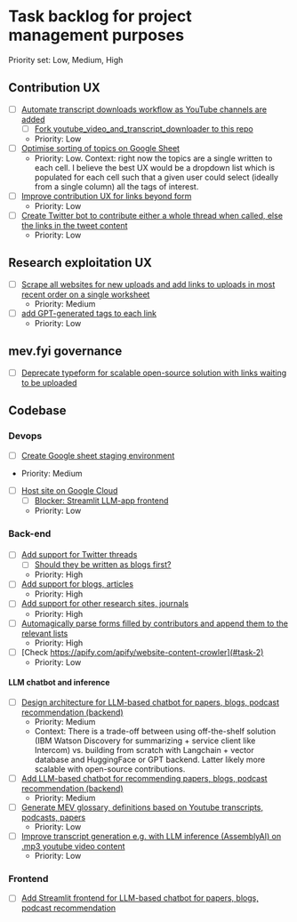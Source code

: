 # Task backlog for project management purposes
Priority set: Low, Medium, High

## Contribution UX
- [ ] [Automate transcript downloads workflow as YouTube channels are added](#task-1)
    - [ ] [Fork youtube_video_and_transcript_downloader to this repo](#task-1)
    - Priority: Low
- [ ] [Optimise sorting of topics on Google Sheet](#task-1)
  - Priority: Low. Context: right now the topics are a single written to each cell. I believe the best UX would be a dropdown list which is populated for each cell such that a given user could select (ideally from a single column) all the tags of interest. 
- [ ] [Improve contribution UX for links beyond form](#task-1)
    - Priority: Low
- [ ] [Create Twitter bot to contribute either a whole thread when called, else the links in the tweet content](#task-1)
    - Priority: Low

## Research exploitation UX
- [ ] [Scrape all websites for new uploads and add links to uploads in most recent order on a single worksheet](#task-1)
  - Priority: Medium
- [ ] [add GPT-generated tags to each link](#task-1)
  - Priority: Low

## mev.fyi governance
- [ ] [Deprecate typeform for scalable open-source solution with links waiting to be uploaded](#task-1)

## Codebase
### Devops
- [ ] [Create Google sheet staging environment](#task-2)
- Priority: Medium
- [ ] [Host site on Google Cloud](#task-2)
  - [ ] [Blocker: Streamlit LLM-app frontend](#task-2)
  - Priority: Low

### Back-end
####
- [ ] [Add support for Twitter threads](#task-2)
  - [ ] [Should they be written as blogs first?](#task-2)
  - Priority: High
- [ ] [Add support for blogs, articles](#task-2)
  - Priority: High
- [ ] [Add support for other research sites, journals](#task-2)
  - Priority: High
- [ ] [Automagically parse forms filled by contributors and append them to the relevant lists](#task-2)
  - Priority: High
- [ ] [Check https://apify.com/apify/website-content-crowler](#task-2)
  - Priority: Low

#### LLM chatbot and inference
- [ ] [Design architecture for LLM-based chatbot for papers, blogs, podcast recommendation (backend)](#task-2)
  - Priority: Medium
  - Context: There is a trade-off between using off-the-shelf solution (IBM Watson Discovery for summarizing + service client like Intercom) vs. building from scratch with Langchain + vector database and HuggingFace or GPT backend. Latter likely more scalable with open-source contributions.
- [ ] [Add LLM-based chatbot for recommending papers, blogs, podcast recommendation (backend)](#task-3)
  - Priority: Medium
- [ ] [Generate MEV glossary, definitions based on Youtube transcripts, podcasts, papers](#task-6)
  - Priority: Low
- [ ] [Improve transcript generation e.g. with LLM inference (AssemblyAI) on .mp3 youtube video content](#task-5)
  - Priority: Low

### Frontend
- [ ] [Add Streamlit frontend for LLM-based chatbot for papers, blogs, podcast recommendation](#task-4)

